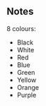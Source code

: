 ## Notes
8 colours:
  - Black
  - White
  - Red
  - Blue
  - Green
  - Yellow
  - Orange
  - Purple

